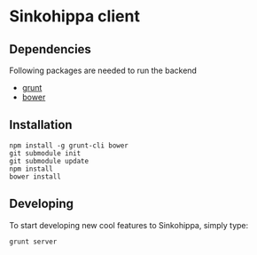 Sinkohippa client
================

Dependencies
------------
Following packages are needed to run the backend
* [grunt](http://gruntjs.com/)
* [bower](https://github.com/twitter/bower)

Installation
------------

```
npm install -g grunt-cli bower
git submodule init
git submodule update
npm install
bower install
```

Developing
-------
To start developing new cool features to Sinkohippa, simply type:

```
grunt server
```
